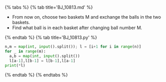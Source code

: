 {% tabs %}
{% tab title='BJ_10813.md' %}

* From now on, choose two baskets M and exchange the balls in the two baskets.
* Find what ball is in each basket after changing ball number M.

{% endtab %}
{% tab title='BJ_10813.py' %}

```py
n,m = map(int, input().split()); l = [i+1 for i in range(n)]
for _ in range(m):
  a,b = map(int, input().split())
  l[a-1],l[b-1] = l[b-1],l[a-1]
print(*l)
```

{% endtab %}
{% endtabs %}